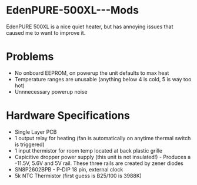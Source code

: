 # EdenPURE-500XL---Mods
EdenPURE 500XL is a nice quiet heater, but has annoying issues that caused me to want to improve it.

  # Problems
  - No onboard EEPROM, on powerup the unit defaults to max heat
  - Temperature ranges are unusable (anything below 4 is cold, 5 is way too hot)
  - Unnnecessary powerup noise

  # Hardware Specifications
  - Single Layer PCB
  - 1 output relay for heating (fan is automatically on anytime thermal switch is triggered)
  - 1 input thermistor for room temp located at back plastic grille
  - Capicitive dropper power supply (this unit is not insulated!) - Produces a -11.5V, 5.6V and 5V rail. These three rails are created by zener diodes
  - SN8P2602BPB - P-DIP 18 pin, external clock
  - 5k NTC Thermistor (first guess is B25/100 is 3988K)
